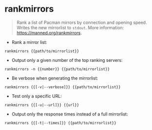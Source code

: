 # rankmirrors

> Rank a list of Pacman mirrors by connection and opening speed.
> Writes the new mirrorlist to `stdout`.
> More information: <https://manned.org/rankmirrors>.

- Rank a mirror list:

`rankmirrors {{path/to/mirrorlist}}`

- Output only a given number of the top ranking servers:

`rankmirrors -n {{number}} {{path/to/mirrorlist}}`

- Be verbose when generating the mirrorlist:

`rankmirrors {{[-v|--verbose]}} {{path/to/mirrorlist}}`

- Test only a specific URL:

`rankmirrors {{[-u|--url]}} {{url}}`

- Output only the response times instead of a full mirrorlist:

`rankmirrors {{[-t|--times]}} {{path/to/mirrorlist}}`
